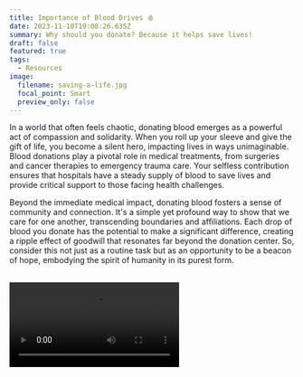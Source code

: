 ```yaml
---
title: Importance of Blood Drives 🩸
date: 2023-11-10T19:08:26.635Z
summary: Why should you donate? Because it helps save lives!
draft: false
featured: true
tags:
  - Resources
image:
  filename: saving-a-life.jpg
  focal_point: Smart
  preview_only: false
---
```

In a world that often feels chaotic, donating blood emerges as a powerful act of compassion and solidarity. When you roll up your sleeve and give the gift of life, you become a silent hero, impacting lives in ways unimaginable. Blood donations play a pivotal role in medical treatments, from surgeries and cancer therapies to emergency trauma care. Your selfless contribution ensures that hospitals have a steady supply of blood to save lives and provide critical support to those facing health challenges.

Beyond the immediate medical impact, donating blood fosters a sense of community and connection. It's a simple yet profound way to show that we care for one another, transcending boundaries and affiliations. Each drop of blood you donate has the potential to make a significant difference, creating a ripple effect of goodwill that resonates far beyond the donation center. So, consider this not just as a routine task but as an opportunity to be a beacon of hope, embodying the spirit of humanity in its purest form.

<br>

<video>
    <source src="https://video.xx.fbcdn.net/v/t42.1790-2/273934132_3266001143685871_3461943644593841853_n.mp4?_nc_cat=102&ccb=1-7&_nc_sid=55d0d3&efg=eyJ2ZW5jb2RlX3RhZyI6InN2ZV9zZCJ9&_nc_ohc=VF0jcFnwMf4AX_zDtb-&_nc_rml=0&_nc_ht=video-den4-1.xx&oh=00_AfBe1vxwHVa2n1_Vpx1romuxBn0th-0kIdZZ3nX8Ma5r_g&oe=65539EA1" type="video/mp4" playsinline="true" preload="metadata">
</video>
